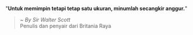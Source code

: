 "**Untuk memimpin tetapi tetap satu ukuran, minumlah secangkir anggur.**"

> ~ _By Sir Walter Scott_  
Penulis dan penyair dari Britania Raya
